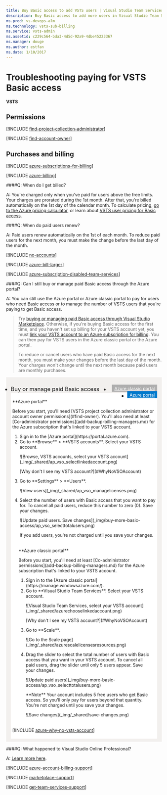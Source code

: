 ```yaml
---
title: Buy Basic access to add VSTS users | Visual Studio Team Services
description: Buy Basic access to add more users in Visual Studio Team Services (Visual Studio Online, VSO, VSTS)
ms.prod: vs-devops-alm
ms.technology: vsts-sub-billing
ms.service: vsts-admin
ms.assetid: c229c564-bda3-4d5d-92a9-4dbe45223367
ms.manager: douge
ms.author: estfan
ms.date: 1/10/2017
---
```


# Troubleshooting paying for VSTS Basic access

**VSTS**


## Permissions

<a name="FindOwnerPCA"></a>

[!INCLUDE [find-project-collection-administrator](../_shared/qa-find-project-collection-administrator.md)]

[!INCLUDE [find-account-owner](../_shared/qa-find-account-owner.md)]


## Purchases and billing

<a name="AzureMSDNSubscription"></a>

[!INCLUDE [azure-subscriptions-for-billing](../_shared/qa-azure-subscriptions-for-billing.md)]

<a name="billing"></a>

[!INCLUDE [azure-billing](../marketplace/_shared/qa-azure-billing.md)]

<a name="QALicensesResources"></a>

####Q:  When do I get billed?

A:  You're charged only when you've paid 
for users above the free limits. 
Your charges are prorated during the 1st month. 
After that, you're billed automatically on the 
1st day of the calendar month. To calculate pricing, 
[go to the Azure pricing calculator](https://azure.microsoft.com/en-us/pricing/calculator/?service=visual-studio-team-services), 
or learn about [VSTS user pricing for Basic access](https://www.visualstudio.com/team-services/pricing/). 

####Q: When do paid users renew?

A: Paid users renew automatically on the 1st of each month. 
To reduce paid users for the next month, 
you must make the change before the last day of the month.

<a name="no-accounts"></a>

[!INCLUDE [no-accounts](_shared/qa-no-accounts.md)]

[!INCLUDE [azure-bill-larger](../_shared/qa-azure-bill-larger.md)]

[!INCLUDE [azure-subscription-disabled-team-services](../_shared/qa-azure-subscription-disabled.md)]

<a name="update-paid-users-azure"></a>
####Q: Can I still buy or manage paid Basic access through the Azure portal?

A:	You can still use the Azure portal or Azure classic portal 
to pay for users who need Basic access or to manage the number 
of VSTS users that you're paying to get Basic access.

> Try [buying or managing paid Basic access through Visual Studio Marketplace](#buy-access-vs-marketplace). 
> Otherwise, if you're buying Basic access for the first time, 
> and you haven't set up billing for your VSTS account yet, 
> you must [link your VSTS account to an Azure subscription for billing](set-up-billing-for-your-account-vs.md). 
> You can then pay for VSTS users in the Azure classic portal or the Azure portal. 
> 
> To reduce or cancel users who have paid Basic access for the next month, 
> you must make your changes before the last day of the month. 
> Your charges won't change until the next month because paid users are monthly purchases.

<div style="background-color: #f2f0ee;padding-top:10px;padding-bottom:10px;">
<ul class="nav nav-pills" style="padding-right:15px;padding-left:15px;padding-bottom:5px;vertical-align:top;font-size:18px;">
<li style="float:left;" data-toggle="collapse" data-target="#update-paid-users">Buy or manage paid Basic access</li>
<li style="float: right;"><a style="max-width: 374px;min-width: 120px;vertical-align: top;background-color:#AEAEAE;margin: 0px 0px 0px 8px;min-width:90px;color: #fff;border: solid 2px #AEAEAE;border-radius: 0;padding: 2px 6px 0px 6px;outline-style:none;height:32px;font-size:14px;font-weight:400" data-toggle="pill" href="#azure-classic-portal-0">Azure classic portal</a></li>
<li class="active" style="float: right"><a style="max-width: 374px;min-width: 120px;vertical-align: top;background-color:#007acc;margin: 0px 0px 0px 0px;min-width:90px;color: #fff;border: solid 2px #007acc;border-radius: 0;padding: 2px 6px 0px 6px;outline-style:none;height:32px;font-size:14px;font-weight:400" data-toggle="pill" href="#azure-portal-0">Azure portal</a></li>
</ul>

<div id="update-paid-users" class="tab-content collapse in fade" style="background-color: #ffffff;margin-left: 15px;margin-right:15px;padding: 5px 5px 5px 5px;">
<div id="azure-portal-0" class="tab-pane fade in active">
<p>**Azure portal**
<p>
<p>Before you start, you'll need [VSTS project collection administrator or account owner permissions](#find-owner). 
You'll also need at least [Co-administrator permissions](add-backup-billing-managers.md) 
for the Azure subscription that's linked to your VSTS account.
<p>
<ol>
<li>Sign in to the [Azure portal](https://portal.azure.com).
<li>Go to **Browse** > **VSTS accounts**. 
Select your VSTS account.
<p>
<p>![Browse, VSTS accounts, select your VSTS account](_img/_shared/ap_vso_selectlinkedaccount.png)
<p>
<p>[Why don't I see my VSTS account?](#WhyNoVSOAccount)
<p>
<li>Go to **Settings** > **Users**.
<p>
<p>![View users](_img/_shared/ap_vso_managelicenses.png)
<p>
<li>Select the number of users with Basic access that you want to pay for. 
To cancel all paid users, reduce this number to zero (0). Save your changes.
<p>
<p>![Update paid users. Save changes](_img/buy-more-basic-access/ap_vso_selecttotalusers.png)
<p>If you add users, you're not charged until you save your changes. 
</ol>
</div>

<div class="tab-pane fade" id="azure-classic-portal-0" style="background-color: #ffffff;margin-left: 15px;margin-right:15px;padding: 5px 5px 5px 5px;">
<p>**Azure classic portal**
<p>
<p>Before you start, you'll need at least [Co-administrator permissions](add-backup-billing-managers.md) 
for the Azure subscription that's linked to your VSTS account. 
<p>
<ol>
<li>Sign in to the [Azure classic portal](https://manage.windowsazure.com/).
<li>Go to **Visual Studio Team Services**. 
Select your VSTS account.
<p>
<p>![Visual Studio Team Services, select your VSTS account](_img/_shared/azurechooselinkedaccount.png)
<p>
<p>[Why don't I see my VSTS account?](#WhyNoVSOAccount)
<p>
<li>Go to **Scale**.
<p>
<p>![Go to the Scale page](_img/_shared/azurescalelicensesresources.png)
<p>
<li>Drag the slider to select the total number of users with Basic access 
that you want in your VSTS account. To cancel all paid users, 
drag the slider until only 5 users appear. Save your changes. 
<p>
<p>![Update paid users](_img/buy-more-basic-access/ap_vso_selecttotalusers.png)
<p>
<p>**Note** Your account includes 5 free users who get Basic access. 
So you'll only pay for users beyond that quantity. You're not charged until you save your changes. 
<p>
<p>![Save changes](_img/_shared/save-changes.png)
</ol>
</div>

<a name="WhyNoVSOAccount"></a>

[!INCLUDE [azure-why-no-vsts-account](../_shared/qa-azure-why-no-vsts-account.md)]

</div></div>

<a name="get-support"></a>

####Q:	What happened to Visual Studio Online Professional?

A:	[Learn more here](https://go.microsoft.com/fwlink/?LinkId=698858).

[!INCLUDE [azure-account-billing-support](../_shared/qa-azure-account-billing-support.md)]

[!INCLUDE [marketplace-support](../marketplace/_shared/qa-marketplace-support.md)]

[!INCLUDE [get-team-services-support](../_shared/qa-get-vsts-support.md)]

